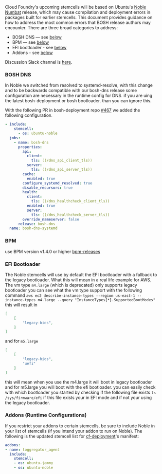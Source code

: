 Cloud Foundry's upcoming stemcells will be based on Ubuntu's [Noble Numbat](https://wiki.ubuntu.com/Releases) release, which may cause compilation and deployment errors in packages built for earlier stemcells. This document provides guidance on how to address the most common errors that BOSH release authors may encounter. There are three broad categories to address:

- BOSH DNS — see [below](#bosh-dns)
- BPM — see [below](#bpm)
- EFI bootloader - see [below](#efi-bootloader)
- Addons - see [below](#addons-runtime-configurations)

Discussion Slack channel is [here](https://cloudfoundry.slack.com/archives/C06HTDT78N9).

### BOSH DNS

In Noble we switched from resolved to systemd-resolve, with this change and to be backwards compatible with our bosh-dns release some configuration are necessary in the runtime config for DNS.
if you are uing the latest bosh-deployment or bosh bootloader. than you can ignore this.

With the following PR in bosh-deployment repo [#467](https://github.com/cloudfoundry/bosh-deployment/pull/467)
we added the following configuration.

```yaml
- include:
    stemcell:
      - os: ubuntu-noble
  jobs:
    - name: bosh-dns
      properties:
        api:
          client:
            tls: ((/dns_api_client_tls))
          server:
            tls: ((/dns_api_server_tls))
        cache:
          enabled: true
        configure_systemd_resolved: true
        disable_recursors: true
        health:
          client:
            tls: ((/dns_healthcheck_client_tls))
          enabled: true
          server:
            tls: ((/dns_healthcheck_server_tls))
        override_nameserver: false
      release: bosh-dns
  name: bosh-dns-systemd
```

### BPM

use BPM version v1.4.0 or higher [bpm-releases](https://github.com/cloudfoundry/bpm-release/releases)

### EFI Bootloader

The Noble stemcells will use by default the EFI bootloader with a fallback to the legacy bootloader.
What this will mean in a real life example for AWS.
The vm type `m4.large` (which is deprecated) only supports legacy bootloader
you can see what the vm type support with the following command `aws ec2 describe-instance-types --region us-east-1 --instance-types m4.large --query "InstanceTypes[*].SupportedBootModes"`
this will result in
```json
[
    [
        "legacy-bios",
    ]
]
```
and for `m5.large`
```json
[
    [
        "legacy-bios",
        "uefi"
    ]
]
```

this will mean when you use the m4.large it will boot in legacy bootloader and for m5.large you will boot with the efi bootloader.
you can easily check with which bootloader you started by checking if the following file exists `ls /sys/firmware/efi` if this file exists your in EFI mode and if not your using the legacy bootloader.


### Addons (Runtime Configurations)

If you restrict your addons to certain stemcells, be sure to include Noble in your list of stemcells (if you intend your addon to run on Noble). The following is the updated stemcell list for [cf-deployment](https://github.com/cloudfoundry/cf-deployment)'s manifest:

```yaml
addons:
- name: loggregator_agent
  include:
    stemcell:
    - os: ubuntu-jammy
    - os: ubuntu-noble
```
